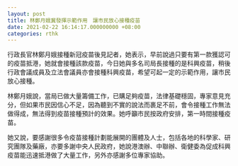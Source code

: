 ```yaml
---
layout: post
title: 林鄭月娥冀發揮示範作用　讓市民放心接種疫苗
date: 2021-02-22 16:14:17.000000000 +08:00
categories: rthk
---
```


行政長官林鄭月娥接種新冠疫苗後見記者，她表示，早前說過只要有第一款獲認可的疫苗抵港，她就會接種該款疫苗，今日她與多名司局長接種的是科興疫苗，稍後行政會議成員及立法會議員亦會接種科興疫苗，希望可起一定的示範作用，讓市民放心接種。 

林鄭月娥說，當局已做大量籌備工作，已購足夠疫苗，法律基礎穩固，專家意見充分，但如果市民因信心不足，因為聽到不實的說法而裹足不前，會令接種工作無法做得成，無法得到疫苗接種預計的效果。她呼籲市民按政府安排，第一時間接種疫苗。

她又說，要感謝很多令疫苗接種計劃能展開的團體及人士，包括各地的科學家、研究團隊及藥廠，亦要多謝中央人民政府，她說港澳辦、中聯辦、衛健委為促成科興疫苗能迅速抵港做了大量工作，另外亦感謝多位專家協助。
